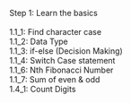 Step 1: Learn the basics\
\
1.1_1: Find character case\
1.1_2: Data Type\
1.1_3: if-else (Decision Making)\
1.1_4: Switch Case statement\
1.1_6: Nth Fibonacci Number\
1.1_7: Sum of even & odd\
1.4_1: Count Digits 
